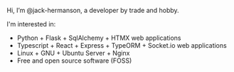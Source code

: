 Hi, I’m @jack-hermanson, a developer by trade and hobby.

I'm interested in:

- Python + Flask + SqlAlchemy + HTMX web applications
- Typescript + React + Express + TypeORM + Socket.io web applications
- Linux + GNU + Ubuntu Server + Nginx
- Free and open source software (FOSS)
